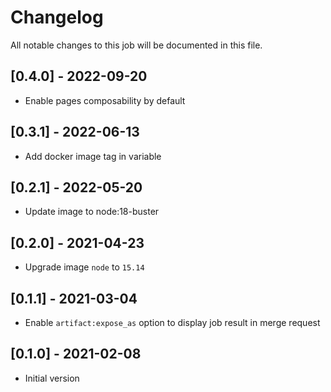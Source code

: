 # Changelog
All notable changes to this job will be documented in this file.

## [0.4.0] - 2022-09-20
* Enable pages composability by default

## [0.3.1] - 2022-06-13
* Add docker image tag in variable

## [0.2.1] - 2022-05-20
* Update image to node:18-buster

## [0.2.0] - 2021-04-23
* Upgrade image `node` to `15.14`

## [0.1.1] - 2021-03-04
* Enable `artifact:expose_as` option to display job result in merge request

## [0.1.0] - 2021-02-08
* Initial version
